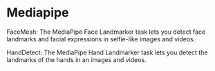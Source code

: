 # Mediapipe

FaceMesh:
The MediaPipe Face Landmarker task lets you detect face landmarks and facial expressions in selfie-like images and videos.

HandDetect:
The MediaPipe Hand Landmarker task lets you detect the landmarks of the hands in an images and videos. 
